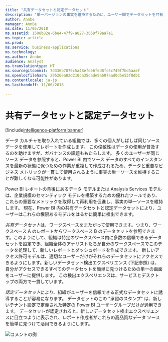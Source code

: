 ```yaml
---
title: "共有データセットと認定データセット"
description: "単一バージョンの事実を維持するために、ユーザー間でデータセットを共有します。"
author: Annbe
manager: AnnBe
ms.date: 11/05/2018
ms.assetid: 1508b82e-6be4-47f9-a827-3659f79aa7a1
ms.topic: article
ms.prod: 
ms.service: business-applications
ms.technology: 
ms.author: Annbe
audience: Analyst
ms.translationtype: HT
ms.sourcegitcommit: 7d336b7079c5a48efde6fed8fc5c749f7bd5aaef
ms.openlocfilehash: 29526ea82d210ca35dade9ab07aad0d5e55f8db1
ms.contentlocale: ja-jp
ms.lasthandoff: 11/06/2018

---
```

# <a name="shared-and-certified-datasets"></a>共有データセットと認定データセット

[!include[intelligence-platform banner](../../includes/intelligence-platform.md)]

データ カルチャを取り入れている組織では、多くの個人がしばしば同じソース データを使用してレポートを作成します。 この俊敏性はデータの使用が普及するのを助けますが、ガバナンスの課題ももたらします。  多くのユーザーが同じソース データを参照すると、Power BI 内でソース データのすべてのインスタンスを最新の状態に保つための作業が重複して作成されるため、データと重要なビジネス メトリックが一貫して使用されるように事実の単一ソースを維持することが難しくなる可能性があります。 

Power BI レポートの背後にあるデータ モデルまたは Analysis Services モデルは、企業規模のセマンティック モデルを構築するための優れたツールであり、これらの重要なメトリックを取得して再利用を促進し、事実の単一ソースを維持します。 現在、Power BI 内の共有データセットと認定データセットにより、ユーザーはこれらの権限あるモデルをはるかに簡単に検出できます。

*共有データセット*は、ワークスペースをまたがって使用できます。つまり、ワークスペース A のレポートからワークスペース B のデータセットを参照できます。このようにして、組織は特定のワークスペース内に多数の信頼できるデータセットを設定でき、組織全体のアナリストたちが自分のワークスペースでこのデータを処理して、新しいレポートとダッシュボードを作成できます。 新しいアクセス許可モデルは、適切なユーザーだけがそれらのデータセットにアクセスできるようにします。新しいデータセット検出エクスペリエンス (下記参照) は、自分がアクセスできるすべてのデータセットを簡単に見つけるための単一の画面をユーザーに提供します。 この検出エクスペリエンスは、サービスとデスクトップの両方で一貫しています。

*認定データセット*により、組織がユーザーを信頼できる正式なデータセットに誘導することが容易になります。 データセットのこの "承認のスタンプ" は、新しいテナント設定で定義された特定の Power BI ユーザーグループだけが適用できます。 データセットが認定されると、新しいデータセット検出エクスペリエンスに目立つように表示され、レポート作成者がこれらの高品質なデータ ソースを簡単に見つけて活用できるようにします。 

![コメントの例](media/certified-datasets.png "認定データセット")

